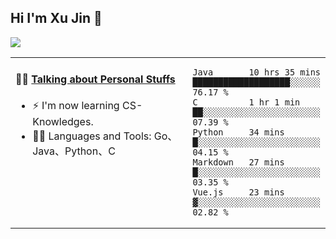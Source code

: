 
## Hi I'm Xu Jin 👋
![](https://komarev.com/ghpvc/?username=jiayouxujin&color=brightgreen&label=PROFILE+VIEWS)



<table align="center">
<tr>
<td valign="top" width="60%">

#### 🏋️‍♀️ <a href="https://github.com/jiayouxujin" target="_blank">Talking about Personal Stuffs</a>
<!-- recent_releases starts -->

- ⚡  I'm now learning CS-Knowledges.  
- 🏊‍♂️ Languages and Tools: Go、Java、Python、C
<!-- recent_releases ends -->
</td>
<td>
 
<!--START_SECTION:waka-->
```text
Java       10 hrs 35 mins  ███████████████████░░░░░░   76.17 % 
C          1 hr 1 min      ██░░░░░░░░░░░░░░░░░░░░░░░   07.39 % 
Python     34 mins         █░░░░░░░░░░░░░░░░░░░░░░░░   04.15 % 
Markdown   27 mins         █░░░░░░░░░░░░░░░░░░░░░░░░   03.35 % 
Vue.js     23 mins         ▓░░░░░░░░░░░░░░░░░░░░░░░░   02.82 % 
```
<!--END_SECTION:waka-->
 
</td>
</tr>
</table>





